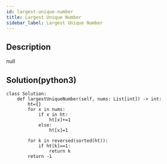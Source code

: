 ```yaml
---
id: largest-unique-number
title: Largest Unique Number
sidebar_label: Largest Unique Number
---
```

## Description
<div class="description">
null
</div>

## Solution(python3)
```python3
class Solution:
    def largestUniqueNumber(self, nums: List[int]) -> int:
        ht={}
        for x in nums:
            if x in ht:
                ht[x]+=1
            else:
                ht[x]=1
        
        for k in reversed(sorted(ht)):
            if ht[k]==1:
                return k
        return -1
```